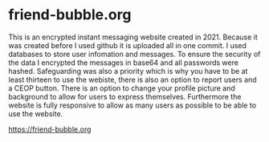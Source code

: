 # friend-bubble.org
This is an encrypted instant messaging website created in 2021. Because it was created before I used github it is uploaded all in one commit. I used databases to store user infomation and messages. To ensure the security of the data I encrypted the messages in base64 and all passwords were hashed. Safeguarding was also a priority which is why you have to be at least thirteen to use the webiste, there is also an option to report users and a CEOP button. There is an option to change your profile picture and background to allow for users to express themselves. Furthermore the website is fully responsive to allow as many users as possible to be able to use the website.

https://friend-bubble.org
